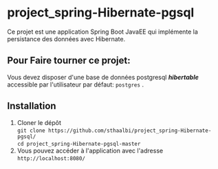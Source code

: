 # project_spring-Hibernate-pgsql

Ce projet est une application Spring Boot JavaEE qui implémente la persistance des données avec Hibernate.

## Pour Faire tourner ce projet:

Vous devez disposer d'une base de données postgresql ***hibertable*** accessible par l'utilisateur par défaut:  `postgres` .  

## Installation
 1. Cloner le dépôt  
 ``git clone https://github.com/sthaalbi/project_spring-Hibernate-pgsql/ ``  
 ``cd project_spring-Hibernate-pgsql-master``
 2. Vous pouvez accéder à l'application avec l'adresse
 ``http://localhost:8080/``

